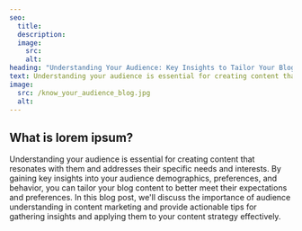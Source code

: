 ```yaml
---
seo:
  title: 
  description: 
  image:
    src: 
    alt: 
heading: "Understanding Your Audience: Key Insights to Tailor Your Blog Content"
text: Understanding your audience is essential for creating content that resonates with them and addresses their specific needs and interests. By gaining key insights into your audience demographics, preferences, and behavior, you can tailor your blog content to better meet their expectations and preferences. In this blog post, we'll discuss the importance of audience understanding in content marketing and provide actionable tips for gathering insights and applying them to your content strategy effectively.
image:
  src: /know_your_audience_blog.jpg
  alt: 
---
```


## What is lorem ipsum?
Understanding your audience is essential for creating content that resonates with them and addresses their specific needs and interests. By gaining key insights into your audience demographics, preferences, and behavior, you can tailor your blog content to better meet their expectations and preferences. In this blog post, we'll discuss the importance of audience understanding in content marketing and provide actionable tips for gathering insights and applying them to your content strategy effectively.
